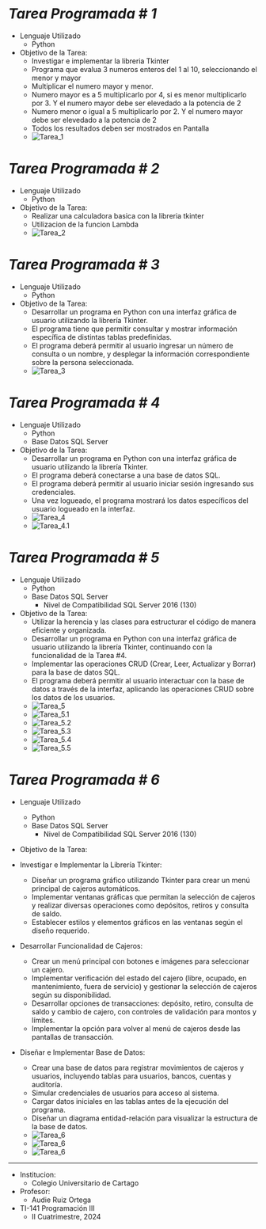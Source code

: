 # ***_Tarea Programada # 1_***

* Lenguaje Utilizado
    * Python
* Objetivo de la Tarea: 
    * Investigar e implementar la libreria Tkinter
    * Programa que evalua 3 numeros enteros del 1 al 10, seleccionando el menor y mayor
    * Multiplicar el numero mayor y menor.
    * Numero mayor es a 5 multiplicarlo por 4, si es menor multiplicarlo por 3. Y el numero mayor debe ser elevedado a la potencia de 2
    * Numero menor o igual a 5 multiplicarlo por 2. Y el numero mayor debe ser elevedado a la potencia de 2
    * Todos los resultados deben ser mostrados en Pantalla
    * ![Tarea_1](img/Tarea_1.png)
 
# ***_Tarea Programada # 2_***
  * Lenguaje Utilizado
    * Python
* Objetivo de la Tarea:
     * Realizar una calculadora basica con la libreria tkinter
     * Utilizacion de la funcion Lambda
     * ![Tarea_2](img/Tarea_2.png)

# ***_Tarea Programada # 3_***
* Lenguaje Utilizado
    * Python
* Objetivo de la Tarea:
    * Desarrollar un programa en Python con una interfaz gráfica de usuario utilizando la librería Tkinter.
    * El programa tiene que permitir consultar y mostrar información específica de distintas tablas predefinidas.
    * El programa deberá permitir al usuario ingresar un número de consulta o un nombre, y desplegar la información correspondiente sobre la persona seleccionada.
    * ![Tarea_3](img/Tarea_3.png)
      
# ***_Tarea Programada # 4_***
* Lenguaje Utilizado
    * Python
    * Base Datos SQL Server
* Objetivo de la Tarea:
    * Desarrollar un programa en Python con una interfaz gráfica de usuario utilizando la librería Tkinter.
    * El programa deberá conectarse a una base de datos SQL.
    * El programa deberá permitir al usuario iniciar sesión ingresando sus credenciales.
    * Una vez logueado, el programa mostrará los datos específicos del usuario logueado en la interfaz.
    * ![Tarea_4](img/Tarea_4.png)
    * ![Tarea_4.1](img/Tarea_4.1.png)

# ***_Tarea Programada # 5_***
* Lenguaje Utilizado
    * Python
    * Base Datos SQL Server
       *  Nivel de Compatibilidad SQL Server 2016 (130)    
* Objetivo de la Tarea:
   * Utilizar la herencia y las clases para estructurar el código de manera eficiente y organizada.
   * Desarrollar un programa en Python con una interfaz gráfica de usuario utilizando la librería Tkinter, continuando con la funcionalidad de la Tarea #4.
   * Implementar las operaciones CRUD (Crear, Leer, Actualizar y Borrar) para la base de datos SQL.
   * El programa deberá permitir al usuario interactuar con la base de datos a través de la interfaz, aplicando las operaciones CRUD sobre los datos de los usuarios.
  * ![Tarea_5](img/Tarea_5.png)
  * ![Tarea_5.1](img/Tarea_5.1.png)
  * ![Tarea_5.2](img/Tarea_5.2.png)
  * ![Tarea_5.3](img/Tarea_5.3.png)
  * ![Tarea_5.4](img/Tarea_5.4.png)
  * ![Tarea_5.5](img/Tarea_5.5.png)
 
# ***_Tarea Programada # 6_***

* Lenguaje Utilizado
    * Python
    * Base Datos SQL Server
       * Nivel de Compatibilidad SQL Server 2016 (130)    

* Objetivo de la Tarea:

* Investigar e Implementar la Librería Tkinter:
  * Diseñar un programa gráfico utilizando Tkinter para crear un menú principal de cajeros automáticos.
  * Implementar ventanas gráficas que permitan la selección de cajeros y realizar diversas operaciones como depósitos, retiros y consulta de saldo.
  * Establecer estilos y elementos gráficos en las ventanas según el diseño requerido.

* Desarrollar Funcionalidad de Cajeros:
   * Crear un menú principal con botones e imágenes para seleccionar un cajero.
   * Implementar verificación del estado del cajero (libre, ocupado, en mantenimiento, fuera de servicio) y gestionar la selección de cajeros según su disponibilidad.
   * Desarrollar opciones de transacciones: depósito, retiro, consulta de saldo y cambio de cajero, con controles de validación para montos y límites.
   * Implementar la opción para volver al menú de cajeros desde las pantallas de transacción.

* Diseñar e Implementar Base de Datos:
   * Crear una base de datos para registrar movimientos de cajeros y usuarios, incluyendo tablas para usuarios, bancos, cuentas y auditoría.
   * Simular credenciales de usuarios para acceso al sistema.
   * Cargar datos iniciales en las tablas antes de la ejecución del programa.
   * Diseñar un diagrama entidad-relación para visualizar la estructura de la base de datos.
   * ![Tarea_6](img/Tarea_6_1.png)
   * ![Tarea_6](img/Tarea_6_3.png)
   * ![Tarea_6](img/Tarea_6_7.png)

--------------------------------------------------------------------
* Institucion: 
    * Colegio Universitario de Cartago
* Profesor: 
    * Audie Ruiz Ortega
* TI-141 Programación III 
    * II Cuatrimestre, 2024
